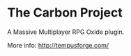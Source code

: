 The Carbon Project
==================

A Massive Multiplayer RPG Oxide plugin.

More info: http://tempusforge.com/
